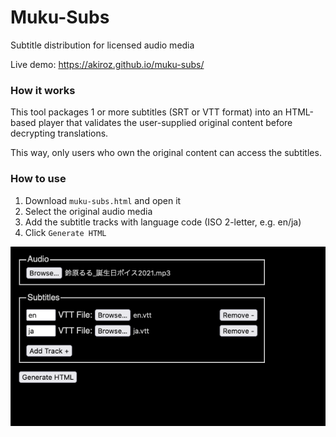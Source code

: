 # Muku-Subs

Subtitle distribution for licensed audio media

Live demo: https://akiroz.github.io/muku-subs/

### How it works

This tool packages 1 or more subtitles (SRT or VTT format) into an HTML-based player
that validates the user-supplied original content before decrypting translations.

This way, only users who own the original content can access the subtitles.

### How to use

1. Download `muku-subs.html` and open it
2. Select the original audio media
3. Add the subtitle tracks with language code (ISO 2-letter, e.g. en/ja)
4. Click `Generate HTML`

![](screenshot.png)
